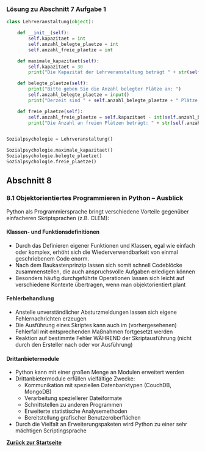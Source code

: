 ### Lösung zu Abschnitt 7 Aufgabe 1

```python
class Lehrveranstaltung(object):

    def __init__(self):
        self.kapazitaet = int
        self.anzahl_belegte_plaetze = int
        self.anzahl_freie_plaetze = int

    def maximale_kapazitaet(self):
        self.kapazitaet = 30
        print("Die Kapazität der Lehrveranstaltung beträgt " + str(self.kapazitaet) + ".")

    def belegte_plaetze(self):
        print("Bitte geben Sie die Anzahl belegter Plätze an: ")
        self.anzahl_belegte_plaetze = input()
        print("Derzeit sind " + self.anzahl_belegte_plaetze + " Plätze belegt.")

    def freie_plaetze(self):
        self.anzahl_freie_plaetze = self.kapazitaet - int(self.anzahl_belegte_plaetze)
        print("Die Anzahl an freien Plätzen beträgt: " + str(self.anzahl_freie_plaetze))


Sozialpsychologie = Lehrveranstaltung()

Sozialpsychologie.maximale_kapazitaet()
Sozialpsychologie.belegte_plaetze()
Sozialpsychologie.freie_plaetze()
```
## Abschnitt 8

### 8.1 Objektorientiertes Programmieren in Python – Ausblick

Python als Programmiersprache bringt verschiedene Vorteile gegenüber einfacheren Skriptsprachen (z.B. CLEM):

#### Klassen- und Funktionsdefinitionen

* Durch das Definieren eigener Funktionen und Klassen, egal wie einfach oder komplex, erhöht sich die
  Wiederverwendbarkeit von einmal geschriebenem Code enorm.
* Nach dem Baukastenprinzip lassen sich somit schnell Codeblöcke zusammenstellen, die auch anspruchsvolle Aufgaben
  erledigen können
* Besonders häufig durchgeführte Operationen lassen sich leicht auf verschiedene Kontexte übertragen, wenn man
  objektorientiert plant

#### Fehlerbehandlung

* Anstelle unverständlicher Absturzmeldungen lassen sich eigene Fehlernachrichten erzeugen
* Die Ausführung eines Skriptes kann auch im (vorhergesehenen) Fehlerfall mit entsprechenden Maßnahmen fortgesetzt
  werden
* Reaktion auf bestimmte Fehler WÄHREND der Skriptausführung (nicht durch den Ersteller nach oder vor Ausführung)

#### Drittanbietermodule

* Python kann mit einer großen Menge an Modulen erweitert werden
* Drittanbietermodule erfüllen vielfältige Zwecke:
    * Kommunikation mit speziellen Datenbanktypen (CouchDB, MongoDB)
    * Verarbeitung speziellerer Dateiformate
    * Schnittstellen zu anderen Programmen
    * Erweiterte statistische Analysemethoden
    * Bereitstellung grafischer Benutzeroberflächen
* Durch die Vielfalt an Erweiterungspaketen wird Python zu einer sehr mächtigen Scriptingsprache

[**Zurück zur Startseite**](../python3-tutorial)
